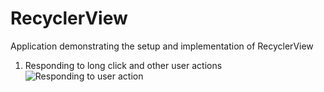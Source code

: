 # RecyclerView
Application demonstrating the setup and implementation of RecyclerView

1. Responding to long click and other user actions
![Responding to user action](https://github.com/MohammedAtif/RecyclerView/blob/master/select_deselct.gif)
